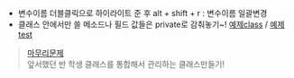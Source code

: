 - 변수이름 더블클릭으로 하이라이트 준 후 alt + shift + r : 변수이름 일괄변경 
- 클래스 안에서만 쓸 메소드나 필드 값들은 private로 감춰놓기~! [예제class](../workspace/220602-01_DiceGameTest/src/DiceGame.java) / [예제test](../workspace/220602-01_DiceGameTest/src/DiceGameTest.java)
> [마무리문제](../workspace/220531-02_student/src/Manage.java )  
> 앞서했던 반 학생 클래스를 통합해서 관리하는 클래스만들기! 
